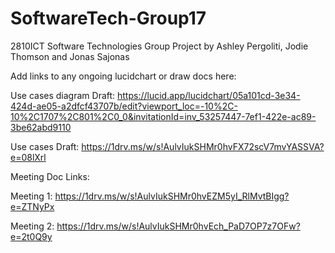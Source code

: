# SoftwareTech-Group17
2810ICT Software Technologies Group Project by Ashley Pergoliti, Jodie Thomson and Jonas Sajonas 


Add links to any ongoing lucidchart or draw docs here:

Use cases diagram Draft: https://lucid.app/lucidchart/05a101cd-3e34-424d-ae05-a2dfcf43707b/edit?viewport_loc=-10%2C-10%2C1707%2C801%2C0_0&invitationId=inv_53257447-7ef1-422e-ac89-3be62abd9110

Use cases Draft: https://1drv.ms/w/s!AulvIukSHMr0hvFX72scV7mvYASSVA?e=08lXrl


Meeting Doc Links:

Meeting 1: https://1drv.ms/w/s!AulvIukSHMr0hvEZM5yI_RlMvtBIgg?e=ZTNyPx


Meeting 2: https://1drv.ms/w/s!AulvIukSHMr0hvEch_PaD7OP7z7OFw?e=2t0Q9y

